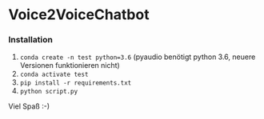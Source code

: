 # Voice2VoiceChatbot

### Installation

1. `conda create -n test python=3.6` (pyaudio benötigt python 3.6, neuere Versionen funktionieren nicht)
2. `conda activate test`
3. `pip install -r requirements.txt`
4. `python script.py`

Viel Spaß :-)
